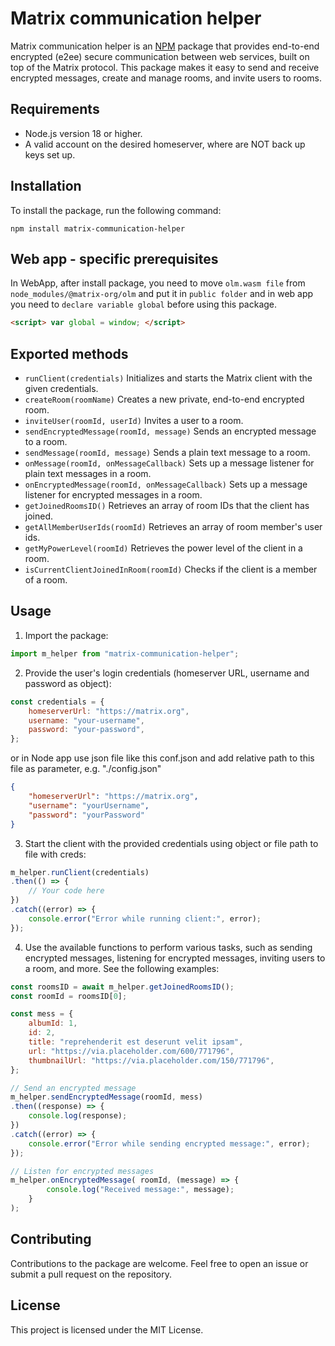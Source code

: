 
# Matrix communication helper

Matrix communication helper is an [NPM](https://www.npmjs.com/package/matrix-communication-helper) package that provides end-to-end encrypted (e2ee) 
secure communication between web services, built on top of the Matrix protocol.
This package makes it easy to send and receive encrypted messages, 
create and manage rooms, and invite users to rooms.

## Requirements

- Node.js version 18 or higher.
- A valid account on the desired homeserver, 
where are NOT back up keys set up.

## Installation

To install the package, run the following command:

```
npm install matrix-communication-helper
```

## Web app - specific prerequisites
In WebApp, after install package, you need to move `olm.wasm file`
from `node_modules/@matrix-org/olm` and put it in `public folder`
and in web app you need to `declare variable global` before using this package.

``` html
<script> var global = window; </script>
``` 


## Exported methods

- `runClient(credentials)` Initializes and starts the Matrix client with the given credentials.
- `createRoom(roomName)` Creates a new private, end-to-end encrypted room.
- `inviteUser(roomId, userId)` Invites a user to a room. 
- `sendEncryptedMessage(roomId, message)` Sends an encrypted message to a room. 
- `sendMessage(roomId, message)` Sends a plain text message to a room.
- `onMessage(roomId, onMessageCallback)` Sets up a message listener for plain text messages in a room.
- `onEncryptedMessage(roomId, onMessageCallback)` Sets up a message listener for encrypted messages in a room.
- `getJoinedRoomsID()` Retrieves an array of room IDs that the client has joined.
- `getAllMemberUserIds(roomId)` Retrieves an array of room member's user ids.
- `getMyPowerLevel(roomId)` Retrieves the power level of the client in a room. 
- `isCurrentClientJoinedInRoom(roomId)` Checks if the client is a member of a room.


## Usage

1. Import the package:

```javascript
import m_helper from "matrix-communication-helper";
```


2. Provide the user's login credentials (homeserver URL, username and password as object):

```javascript
const credentials = {
    homeserverUrl: "https://matrix.org",
    username: "your-username",
    password: "your-password",
};
```
   or in Node app use json file like this conf.json and add relative path to this file as parameter, e.g. "./config.json"  
``` json
{
    "homeserverUrl": "https://matrix.org",
    "username": "yourUsername",
    "password": "yourPassword"
}
```
3. Start the client with the provided credentials using object or file path to file with creds:

```javascript
m_helper.runClient(credentials)
.then(() => {
    // Your code here
})
.catch((error) => {
    console.error("Error while running client:", error);
});
```

4. Use the available functions to perform various tasks, such as sending encrypted messages, listening for encrypted messages, inviting users to a room, and more. See the following examples:

```javascript
const roomsID = await m_helper.getJoinedRoomsID();
const roomId = roomsID[0];

const mess = {
    albumId: 1,
    id: 2,
    title: "reprehenderit est deserunt velit ipsam",
    url: "https://via.placeholder.com/600/771796",
    thumbnailUrl: "https://via.placeholder.com/150/771796",
};

// Send an encrypted message
m_helper.sendEncryptedMessage(roomId, mess)
.then((response) => {
    console.log(response);
})
.catch((error) => {
    console.error("Error while sending encrypted message:", error);
});

// Listen for encrypted messages
m_helper.onEncryptedMessage( roomId, (message) => {
        console.log("Received message:", message);
    }
);
```

## Contributing

Contributions to the package are welcome. Feel free to open an issue or submit a pull request on the repository.

## License

This project is licensed under the MIT License.